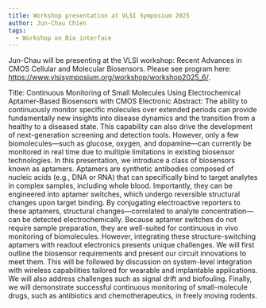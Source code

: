 ```yaml
---
title: Workshop presentation at VLSI Symposium 2025
author: Jun-Chau Chien
tags:    
  - Workshop on Bio interface
---
```

Jun-Chau will be presenting at the VLSI workshop: Recent Advances in CMOS Cellular and Molecular Biosensors. Please see program here: https://www.vlsisymposium.org/workshop/workshop2025_6/.

Title: Continuous Monitoring of Small Molecules Using Electrochemical Aptamer-Based Biosensors with CMOS Electronic
Abstract: The ability to continuously monitor specific molecules over extended periods can provide fundamentally new insights into disease dynamics and the transition from a healthy to a diseased state. This capability can also drive the development of next-generation screening and detection tools. However, only a few biomolecules—such as glucose, oxygen, and dopamine—can currently be monitored in real time due to multiple limitations in existing biosensor technologies. In this presentation, we introduce a class of biosensors known as aptamers. Aptamers are synthetic antibodies composed of nucleic acids (e.g., DNA or RNA) that can specifically bind to target analytes in complex samples, including whole blood. Importantly, they can be engineered into aptamer switches, which undergo reversible structural changes upon target binding. By conjugating electroactive reporters to these aptamers, structural changes—correlated to analyte concentration—can be detected electrochemically. Because aptamer switches do not require sample preparation, they are well-suited for continuous in vivo monitoring of biomolecules. However, integrating these structure-switching aptamers with readout electronics presents unique challenges. We will first outline the biosensor requirements and present our circuit innovations to meet them. This will be followed by discussion on system-level integration with wireless capabilities tailored for wearable and implantable applications. We will also address challenges such as signal drift and biofouling. Finally, we will demonstrate successful continuous monitoring of small-molecule drugs, such as antibiotics and chemotherapeutics, in freely moving rodents.
